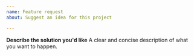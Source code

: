```yaml
---
name: Feature request
about: Suggest an idea for this project

---
```


**Describe the solution you'd like**
A clear and concise description of what you want to happen.
